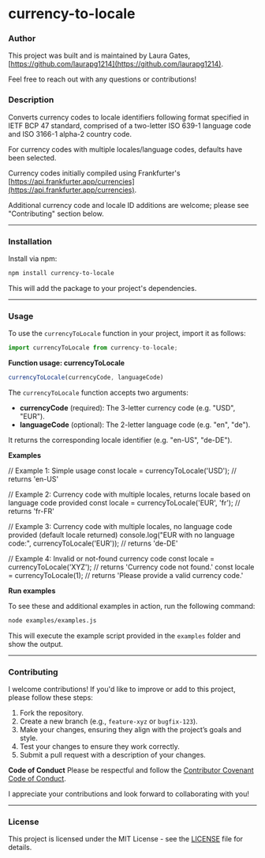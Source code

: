 # currency-to-locale

### **Author**
This project was built and is maintained by Laura Gates, [https://github.com/laurapg1214](https://github.com/laurapg1214).

Feel free to reach out with any questions or contributions!

### **Description**

Converts currency codes to locale identifiers following format specified in IETF BCP 47 standard, comprised of a two-letter ISO 639-1 language code and ISO 3166-1 alpha-2 country code.

For currency codes with multiple locales/language codes, defaults have been selected.

Currency codes initially compiled using Frankfurter's [https://api.frankfurter.app/currencies](https://api.frankfurter.app/currencies).

Additional currency code and locale ID additions are welcome; please see "Contributing" section below.

---

### **Installation**

Install via npm:

```bash
npm install currency-to-locale
```

This will add the package to your project's dependencies.

---

### **Usage**
To use the `currencyToLocale` function in your project, import it as follows:

```javascript
import currencyToLocale from currency-to-locale;
```

**Function usage: currencyToLocale**
```javascript
currencyToLocale(currencyCode, languageCode)
```

The `currencyToLocale` function accepts two arguments:
- **currencyCode** (required): The 3-letter currency code (e.g. "USD", "EUR").
- **languageCode** (optional): The 2-letter language code (e.g. "en", "de").

It returns the corresponding locale identifier (e.g. "en-US", "de-DE").

**Examples**

// Example 1: Simple usage
const locale = currencyToLocale('USD'); // returns 'en-US'

// Example 2: Currency code with multiple locales, returns locale based on language code provided
const locale = currencyToLocale('EUR', 'fr'); // returns 'fr-FR'

// Example 3: Currency code with multiple locales, no language code provided (default locale returned)
console.log("EUR with no language code:", currencyToLocale('EUR')); // returns 'de-DE'

// Example 4: Invalid or not-found currency code
const locale = currencyToLocale('XYZ'); // returns 'Currency code not found.'
const locale = currencyToLocale(1); // returns 'Please provide a valid currency code.'


**Run examples**

To see these and additional examples in action, run the following command:

```bash
node examples/examples.js
```

This will execute the example script provided in the `examples` folder and show the output.

---

### **Contributing**
I welcome contributions! If you'd like to improve or add to this project, please follow these steps:

1. Fork the repository.
2. Create a new branch (e.g., `feature-xyz` or `bugfix-123`).
3. Make your changes, ensuring they align with the project’s goals and style.
4. Test your changes to ensure they work correctly.
5. Submit a pull request with a description of your changes.

**Code of Conduct**
Please be respectful and follow the [Contributor Covenant Code of Conduct](https://www.contributor-covenant.org/).

I appreciate your contributions and look forward to collaborating with you!

---

### **License**

This project is licensed under the MIT License - see the [LICENSE](LICENSE) file for details.



